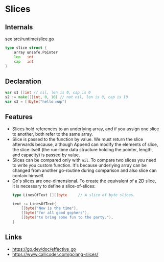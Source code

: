 # Slices

## Internals

see src/runtime/slice.go

```go
type slice struct {
	array unsafe.Pointer
	len   int
	cap   int
}
```

## Declaration

```go
var s1 []int // nil, len is 0, cap is 0
s2 := make([]int, 0, 10) // not nil, len is 0, cap is 10
var s3 = []byte("hello мир")
```

## Features

- Slices hold references to an underlying array, and if you assign one slice to 
    another, both refer to the same array. 
- Slice is passed to the function by value. 
    We must return the slice afterwards because, although Append can modify 
    the elements of slice, the slice itself (the run-time data structure holding 
    the pointer, length, and capacity) is passed by value.
- Slices can be compared only with `nil`. To compare two slices you need to write
    you custom function. It's because underlying array can be changed from another
    go-routine during comparison and also slice can contain himself.
- Go's slices are one-dimensional. To create the equivalent of a 2D slice, 
    it is necessary to define a slice-of-slices:
    ```go
    type LinesOfText [][]byte     // A slice of byte slices.
  
    text := LinesOfText{
    	[]byte("Now is the time"),
    	[]byte("for all good gophers"),
    	[]byte("to bring some fun to the party."),
    }
    ```

## Links

- https://go.dev/doc/effective_go
- https://www.callicoder.com/golang-slices/
